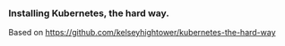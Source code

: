 ### Installing Kubernetes, the hard way.

Based on https://github.com/kelseyhightower/kubernetes-the-hard-way
